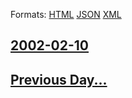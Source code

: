
Formats: [HTML](2002/02/10/index.html)  [JSON](2002/02/10/index.json)  [XML](2002/02/10/index.xml)  

## [2002-02-10](/news/2002/02/10/index.md)

## [Previous Day...](/news/2002/02/9/index.md)

